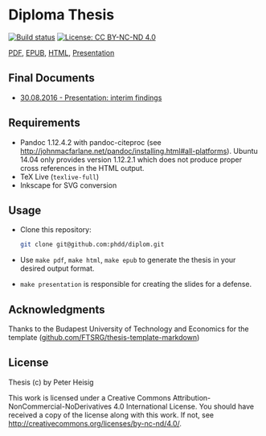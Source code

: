 # Diploma Thesis

[![Build status](https://travis-ci.org/phdd/diplom.svg?branch=master)](https://travis-ci.org/phdd/diplom) [![License: CC BY-NC-ND 4.0](https://img.shields.io/badge/License-CC%20BY--NC--ND%204.0-lightgrey.svg)](http://creativecommons.org/licenses/by-nc-nd/4.0/)

[PDF](https://phdd.github.io/diplom/thesis.pdf), [EPUB](https://phdd.github.io/diplom/thesis.epub), [HTML](https://phdd.github.io/diplom), [Presentation](http://phdd.github.io/diplom/presentation.html)

## Final Documents

* [30.08.2016 - Presentation: interim findings](https://github.com/phdd/diplom/raw/master/Peter%20Heisig%20-%20Abstraktion%20verteilter%20Produktionssysteme%20in%20CPPS%20-%20Zwischenpr%C3%A4sentation%20Diplomarbeit.pdf)

## Requirements

* Pandoc 1.12.4.2 with pandoc-citeproc (see http://johnmacfarlane.net/pandoc/installing.html#all-platforms). Ubuntu 14.04 only provides version 1.12.2.1 which does not produce proper cross references in the HTML output.
* TeX Live (`texlive-full`)
* Inkscape for SVG conversion

## Usage

* Clone this repository:
  ```bash
  git clone git@github.com:phdd/diplom.git
  ```
  
* Use `make pdf`, `make html`, `make epub` to generate the thesis in your desired output format. 
* `make presentation` is responsible for creatíng the slides for a defense.

## Acknowledgments

Thanks to the Budapest University of Technology and Economics for the template ([github.com/FTSRG/thesis-template-markdown](https://github.com/FTSRG/thesis-template-markdown))

## License

Thesis (c) by Peter Heisig

This work is licensed under a Creative Commons Attribution-NonCommercial-NoDerivatives 4.0 International License.
You should have received a copy of the license along with this work. If not, see <http://creativecommons.org/licenses/by-nc-nd/4.0/>.
